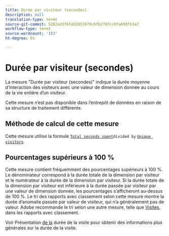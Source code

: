 ```yaml
---
title: Durée par visiteur (secondes)
description: null
translation-type: tm+mt
source-git-commit: 5282ad3f6fdd2853979cbfb2707cc07a698f63a7
workflow-type: tm+mt
source-wordcount: '153'
ht-degree: 6%

---
```



# Durée par visiteur (secondes)

La mesure &quot;Durée par visiteur (secondes)&quot; indique la durée moyenne d’interaction des visiteurs avec une valeur de dimension donnée au cours de la vie entière d’un visiteur.

Cette mesure n’est pas disponible dans l’entrepôt de données en raison de sa structure de traitement différente.

## Méthode de calcul de cette mesure

Cette mesure utilise la formule [`Total seconds spent`](total-seconds-spent.md)`divided by` [`Unique visitors`](unique-visitors.md).

## Pourcentages supérieurs à 100 %

Cette mesure contient fréquemment des pourcentages supérieurs à 100 %. Le dénominateur correspond à la durée totale de la dimension par visiteur et le numérateur à la durée de la dimension par visiteur. Si la durée totale de la dimension par visiteur est inférieure à la durée passée par visiteur par une valeur de dimension donnée, les pourcentages s’afficheront au-dessus de 100 %. Le tri des rapports avec classement selon cette mesure montre la durée d’anomalie passée par valeur de visiteur, qui n’a généralement pas de valeur. Adobe recommande le tri selon une autre mesure, telle que [Visites](visits.md), dans les rapports avec classement.

Voir Présentation [de la](time-spent.md) durée de la visite pour obtenir des informations plus générales sur la durée de la visite.

